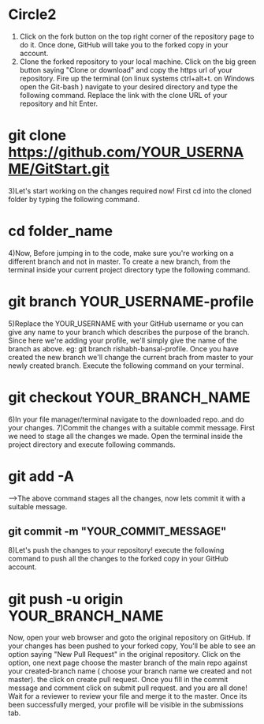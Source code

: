 # Circle2
1) Click on the fork button on the top right corner of the repository page to do it. Once done, GitHub will take you to the forked copy in your account.
2) Clone the forked repository to your local machine. Click on the big green button saying "Clone or download" and copy the https url of your repository. Fire up the terminal (on linux systems ctrl+alt+t. on Windows open the Git-bash ) navigate to your desired directory and type the following command. Replace the link with the clone URL of your repository and hit Enter.
 # git clone https://github.com/YOUR_USERNAME/GitStart.git
3)Let's start working on the changes required now! First cd into the cloned folder by typing the following command.
 # cd  folder_name
4)Now, Before jumping in to the code, make sure you're working on a different branch and not in master. To create a new branch, from the terminal inside your current project directory type the following command.
# git branch YOUR_USERNAME-profile
5)Replace the YOUR_USERNAME with your GitHub username or you can give any name to your branch which describes the purpose of the branch. Since here we're adding your profile, we'll simply give the name of the branch as above. eg: git branch rishabh-bansal-profile. Once you have created the new branch we'll change the current brach from master to your newly created branch. Execute the following command on your terminal.
 # git checkout YOUR_BRANCH_NAME
6)In your  file manager/terminal navigate to the downloaded repo..and do your changes.
7)Commit the changes with a suitable commit message. First we need to stage all the changes we made. Open the terminal inside the project directory and execute following commands.
 # git add -A
-->The above command stages all the changes, now lets commit it with a suitable message.
 ## git commit -m "YOUR_COMMIT_MESSAGE"
8)Let's push the changes to your repository! execute the following command to push all the changes to the forked copy in your GitHub account.
 # git push -u origin YOUR_BRANCH_NAME

Now, open your web browser and goto the original repository on GitHub. If your changes has been pushed to your forked copy, You'll be able to see an option saying "New Pull Request" in the original repository. Click on the option, one next page choose the master branch of the main repo against your created-branch name ( choose your branch name we created and not master). the click on create pull request. Once you fill in the commit message and comment click on submit pull request.
and you are all done!  Wait for a reviewer to review your file and merge it to the master. Once its been successfully merged, your profile will be visible in the submissions tab. 

